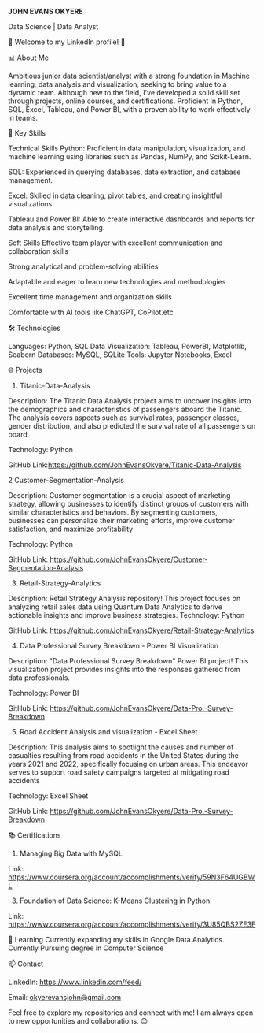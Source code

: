 **JOHN EVANS OKYERE**

Data Science | Data Analyst 

🌟 Welcome to my LinkedIn profile! 🌟

📊 About Me

Ambitious junior data scientist/analyst with a strong foundation in Machine learning, data analysis and visualization, seeking to bring value to a dynamic team.
Although new to the field, I've developed a solid skill set through projects, online courses, and certifications.
Proficient in Python, SQL, Excel, Tableau, and Power BI, with a proven ability to work effectively in teams.

🚀 Key Skills

Technical Skills
Python: Proficient in data manipulation, visualization, and machine learning using libraries such as Pandas, NumPy, and Scikit-Learn.

SQL: Experienced in querying databases, data extraction, and database management.

Excel: Skilled in data cleaning, pivot tables, and creating insightful visualizations.

Tableau and Power BI: Able to create interactive dashboards and reports for data analysis and storytelling.

Soft Skills
Effective team player with excellent communication and collaboration skills

Strong analytical and problem-solving abilities

Adaptable and eager to learn new technologies and methodologies

Excellent time management and organization skills

Comfortable with AI tools like ChatGPT, CoPilot.etc

🛠️ Technologies

Languages: Python, SQL
Data Visualization: Tableau, PowerBI, Matplotlib, Seaborn
Databases: MySQL, SQLite
Tools: Jupyter Notebooks, Excel

🌐 Projects

1. Titanic-Data-Analysis

Description: The Titanic Data Analysis project aims to uncover insights into the demographics and characteristics of passengers aboard the Titanic. The analysis covers aspects such as survival rates, passenger classes, gender distribution, and also predicted the survival rate of all passengers on board.

Technology: Python

GitHub Link:https://github.com/JohnEvansOkyere/Titanic-Data-Analysis

2 Customer-Segmentation-Analysis

Description: Customer segmentation is a crucial aspect of marketing strategy, allowing businesses to identify distinct groups of customers with similar characteristics and behaviors. By segmenting customers, businesses can personalize their marketing efforts, improve customer satisfaction, and maximize profitability

Technology: Python

GitHub Link: https://github.com/JohnEvansOkyere/Customer-Segmentation-Analysis

3. Retail-Strategy-Analytics

Description:  Retail Strategy Analysis repository! This project focuses on analyzing retail sales data using Quantum Data Analytics to derive actionable insights and improve business strategies. 
Technology: Python

GitHub Link: https://github.com/JohnEvansOkyere/Retail-Strategy-Analytics

4. Data Professional Survey Breakdown - Power BI Visualization

Description:  "Data Professional Survey Breakdown" Power BI project! This visualization project provides insights into the responses gathered from data professionals.

Technology: Power BI

GitHub Link: https://github.com/JohnEvansOkyere/Data-Pro.-Survey-Breakdown

5.  Road Accident Analysis and visualization - Excel Sheet

Description: This analysis aims to spotlight the causes and number of casualties resulting from road accidents in the United States during the years 2021 and 2022, specifically focusing on urban areas. This endeavor serves to support road safety campaigns targeted at mitigating road accidents

Technology: Excel Sheet

GitHub Link: https://github.com/JohnEvansOkyere/Data-Pro.-Survey-Breakdown

📚 Certifications

1. Managing Big Data with MySQL

Link: https://www.coursera.org/account/accomplishments/verify/59N3F64UGBWL

3. Foundation of Data Science: K-Means Clustering in Python

Link: https://www.coursera.org/account/accomplishments/verify/3U85QBS2ZE3F

🌱 Learning
Currently expanding my skills in Google Data Analytics.
Currently Pursuing degree in Computer Science


📫 Contact

LinkedIn: https://www.linkedin.com/feed/


Email: okyerevansjohn@gmail.com

Feel free to explore my repositories and connect with me! I am always open to new opportunities and collaborations. 😊

